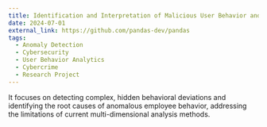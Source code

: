 ```yaml
---
title: Identification and Interpretation of Malicious User Behavior and Cybercrime-Related Deviations
date: 2024-07-01
external_link: https://github.com/pandas-dev/pandas
tags:
  - Anomaly Detection 
  - Cybersecurity
  - User Behavior Analytics
  - Cybercrime
  - Research Project
---
```


It focuses on detecting complex, hidden behavioral deviations and identifying the root causes of anomalous employee behavior, addressing the limitations of current multi-dimensional analysis methods.

<!--more-->
